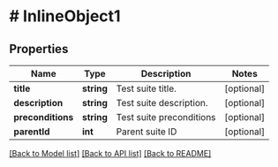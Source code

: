 # # InlineObject1

## Properties

Name | Type | Description | Notes
------------ | ------------- | ------------- | -------------
**title** | **string** | Test suite title. | [optional]
**description** | **string** | Test suite description. | [optional]
**preconditions** | **string** | Test suite preconditions | [optional]
**parentId** | **int** | Parent suite ID | [optional]

[[Back to Model list]](../../README.md#models) [[Back to API list]](../../README.md#endpoints) [[Back to README]](../../README.md)
